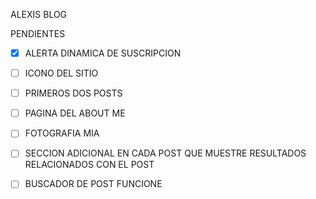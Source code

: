 ALEXIS BLOG

PENDIENTES

- [x] ALERTA DINAMICA DE SUSCRIPCION
- [ ] ICONO DEL SITIO
- [ ] PRIMEROS DOS POSTS
- [ ] PAGINA DEL ABOUT ME
- [ ] FOTOGRAFIA MIA
- [ ] SECCION ADICIONAL EN CADA POST QUE MUESTRE RESULTADOS RELACIONADOS CON EL POST 
- [ ] BUSCADOR DE POST FUNCIONE

